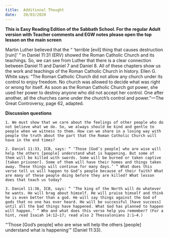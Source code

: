 ```yaml
---
title:  Additional Thought
date:   20/03/2020
---
```


**This is Easy Reading Edition of the Sabbath School. For the regular Adult version with Teacher comments and EGW notes please open the top lesson on the main screen** 

Martin Luther believed that the “ ‘terrible [evil] thing that causes destruction [ruin]’ ” in Daniel 11:31 (ERV) showed the Roman Catholic Church and its teachings. So, we can see from Luther that there is a clear connection between Daniel 11 and Daniel 7 and Daniel 8. All of these chapters show us the work and teachings of the Roman Catholic Church in history. Ellen G. White says: “The Roman Catholic Church did not allow any church under its control to enjoy freedom. No church was allowed to decide what was right or wrong for itself. As soon as the Roman Catholic Church got power, she used her power to destroy anyone who did not accept her control. One after another, all the churches came under the church’s control and power.”—The Great Controversy, page 62, adapted.

**Discussion questions**

`1. We must show that we care about the feelings of other people who do not believe what we do. So, we always should be kind and gentle to people when we witness to them. How can we share in a loving way with people the truth about the part that the Roman Catholic Church will have in the end times?`

`2. Daniel 11:33, ICB, says: “ ‘Those [God’s people] who are wise will help the others [people] understand what is happening. But some of them will be killed with swords. Some will be burned or taken captive [taken prisoner]. Some of them will have their homes and things taken away. These things will continue for many days.’ ” What does this verse tell us will happen to God’s people because of their faith? What are many of these people doing before they are killed? What lesson does that teach us today?`

`3. Daniel 11:36, ICB, says: “ ‘The king of the North will do whatever he wants. He will brag about himself. He will praise himself and think he is even better than a god. He will say things against the God of gods that no one has ever heard. He will be successful [have success] until all the bad things have happened. What God has planned to happen will happen.’ ” Who and what does this verse help you remember? (For a hint, read Isaiah 14:12–17; read also 2 Thessalonians 2:1–4.)`

“‘Those [God’s people] who are wise will help the others [people] understand what is happening’” (Daniel 11:33).
